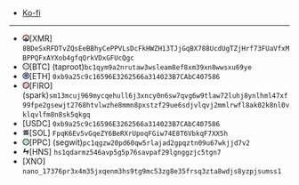 - [Ko-fi](https://ko-fi.com/lenooby09)

---

- <img src="../88x31/monero_catppuccin_macchiato.png"/>[XMR] `8BDeSxRFDTvZQsEeBBhyCePPVLsDcFkHWZH13TJjGqBX788UcdUgTZjHrf73FUaVfxMBPPQFxAYXob4gfqQrkVDxGFUcQgc`
- <img src="../88x31/bitcoin_catppuccin_macchiato.png"/>[BTC] (taproot)`bc1qym9a2nrutaw3wsleam8ef8xm39xn8wwsxu69ye`
- <img src="../88x31/ethereum_catppuccin_macchiato.png"/>[ETH] `0xb9a25c9c16596E3262566a314023B7CAbC407586`
- <img src="../88x31/firo_catppuccin_macchiato.png"/>[FIRO] (spark)`sm13mcuj969mycqehull6j3xncy0n6sw7qvg6w9tlaw72luhj8ynlhml47xf99fpe2gsewjt2768htvlwzhe8mmn8pxstzf29ue6sdjvlqvj2mmlrwfl8ak02k8nl0vklqvlfm8n8sk5qkgq`
- [USDC] `0xb9a25c9c16596E3262566a314023B7CAbC407586`
- <img src="../88x31/solana_catppuccin_macchiato.png"/>[SOL] `FpqK6Ev5vGqeZY6BeRXrUpoqFGiw74E8T6VbkqF7XX5h`
- <img src="../88x31/peercoin_catppuccin_macchiato.png"/>[PPC] (segwit)`pc1qgzw20pd60qw5rlajad2gpqztn09u67wkjjd7v2`
- <img src="../88x31/handshake_catppuccin_macchiato.png"/>[HNS] `hs1qdarmz546avp5g5p76savpaf29lgnggzjc5tgn7`
- [XNO] `nano_17376pr3x4m35jxqenm3hs9tg9mc53zg8e35frsq3zta8wdjs8yzpjsumss1`
